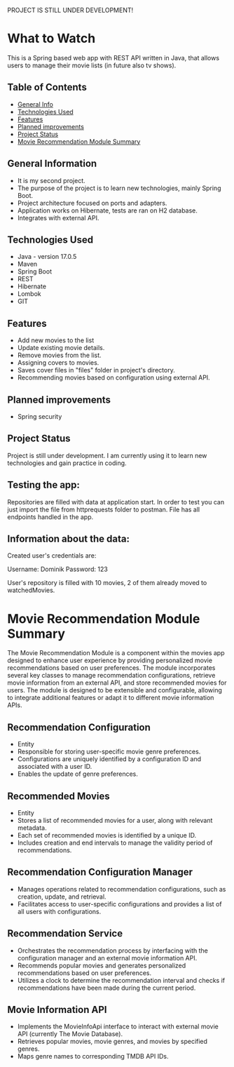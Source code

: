 PROJECT IS STILL UNDER DEVELOPMENT!

# What to Watch
This is a Spring based web app with REST API written in Java, that allows users to manage their movie lists (in future 
also tv shows).


## Table of Contents
* [General Info](#general-information)
* [Technologies Used](#technologies-used)
* [Features](#Features)
* [Planned improvements](#Planned-improvements)
* [Project Status](#project-status)
* [Movie Recommendation Module Summary](#movie-recommendation-module-summary)


## General Information
- It is my second project.
- The purpose of the project is to learn new technologies, mainly Spring Boot.
- Project architecture focused on ports and adapters.
- Application works on Hibernate, tests are ran on H2 database.
- Integrates with external API.


## Technologies Used
- Java - version 17.0.5
- Maven
- Spring Boot
- REST
- Hibernate
- Lombok
- GIT


## Features
- Add new movies to the list
- Update existing movie details.
- Remove movies from the list.
- Assigning covers to movies.
- Saves cover files in "files" folder in project's directory.
- Recommending movies based on configuration using external API.


## Planned improvements
- Spring security


## Project Status
Project is still under development. I am currently using it to learn new technologies and gain practice in coding.

## Testing the app:
Repositories are filled with data at application start.
In order to test you can just import the file from httprequests folder to postman. File has all 
endpoints handled in the app.

## Information about the data:

Created user's credentials are: 

Username: Dominik Password: 123

User's repository is filled with 10 movies, 2 of them already moved to watchedMovies.

# Movie Recommendation Module Summary
The Movie Recommendation Module is a component within the movies app 
designed to enhance user experience by providing personalized movie 
recommendations based on user preferences. The module incorporates 
several key classes to manage recommendation configurations, retrieve 
movie information from an external API, and store recommended movies for users.
The module is designed to be extensible and configurable, allowing to integrate
additional features or adapt it to different movie information APIs.

## Recommendation Configuration
- Entity
- Responsible for storing user-specific movie genre preferences.
- Configurations are uniquely identified by a configuration ID and associated with a user ID.
- Enables the update of genre preferences.

## Recommended Movies
- Entity
- Stores a list of recommended movies for a user, along with relevant metadata. 
- Each set of recommended movies is identified by a unique ID. 
- Includes creation and end intervals to manage the validity period of recommendations.

## Recommendation Configuration Manager
- Manages operations related to recommendation configurations, such as creation, update, and retrieval.
- Facilitates access to user-specific configurations and provides a list of all users with configurations.

## Recommendation Service
- Orchestrates the recommendation process by interfacing with the configuration manager and an external movie 
information API. 
- Recommends popular movies and generates personalized recommendations based on user preferences. 
- Utilizes a clock to determine the recommendation interval and checks if recommendations have been made during the current period.

## Movie Information API
- Implements the MovieInfoApi interface to interact with external movie API (currently The Movie Database).
- Retrieves popular movies, movie genres, and movies by specified genres.
- Maps genre names to corresponding TMDB API IDs.